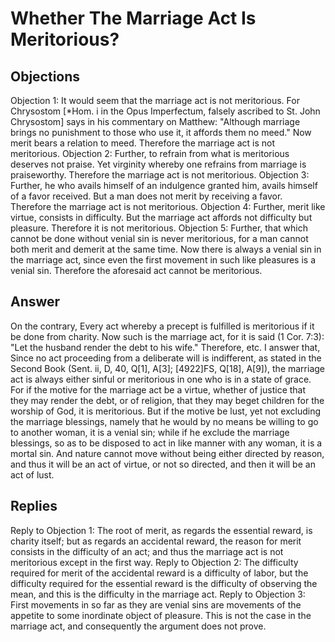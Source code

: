 # Whether The Marriage Act Is Meritorious?
## Objections
Objection 1: It would seem that the marriage act is not meritorious. For Chrysostom [*Hom. i in the Opus Imperfectum, falsely ascribed to St. John Chrysostom] says in his commentary on Matthew: "Although marriage brings no punishment to those who use it, it affords them no meed." Now merit bears a relation to meed. Therefore the marriage act is not meritorious.
Objection 2: Further, to refrain from what is meritorious deserves not praise. Yet virginity whereby one refrains from marriage is praiseworthy. Therefore the marriage act is not meritorious.
Objection 3: Further, he who avails himself of an indulgence granted him, avails himself of a favor received. But a man does not merit by receiving a favor. Therefore the marriage act is not meritorious.
Objection 4: Further, merit like virtue, consists in difficulty. But the marriage act affords not difficulty but pleasure. Therefore it is not meritorious.
Objection 5: Further, that which cannot be done without venial sin is never meritorious, for a man cannot both merit and demerit at the same time. Now there is always a venial sin in the marriage act, since even the first movement in such like pleasures is a venial sin. Therefore the aforesaid act cannot be meritorious.
## Answer
On the contrary, Every act whereby a precept is fulfilled is meritorious if it be done from charity. Now such is the marriage act, for it is said (1 Cor. 7:3): "Let the husband render the debt to his wife." Therefore, etc.
I answer that, Since no act proceeding from a deliberate will is indifferent, as stated in the Second Book (Sent. ii, D, 40, Q[1], A[3]; [4922]FS, Q[18], A[9]), the marriage act is always either sinful or meritorious in one who is in a state of grace. For if the motive for the marriage act be a virtue, whether of justice that they may render the debt, or of religion, that they may beget children for the worship of God, it is meritorious. But if the motive be lust, yet not excluding the marriage blessings, namely that he would by no means be willing to go to another woman, it is a venial sin; while if he exclude the marriage blessings, so as to be disposed to act in like manner with any woman, it is a mortal sin. And nature cannot move without being either directed by reason, and thus it will be an act of virtue, or not so directed, and then it will be an act of lust.
## Replies
Reply to Objection 1: The root of merit, as regards the essential reward, is charity itself; but as regards an accidental reward, the reason for merit consists in the difficulty of an act; and thus the marriage act is not meritorious except in the first way.
Reply to Objection 2: The difficulty required for merit of the accidental reward is a difficulty of labor, but the difficulty required for the essential reward is the difficulty of observing the mean, and this is the difficulty in the marriage act.
Reply to Objection 3: First movements in so far as they are venial sins are movements of the appetite to some inordinate object of pleasure. This is not the case in the marriage act, and consequently the argument does not prove.